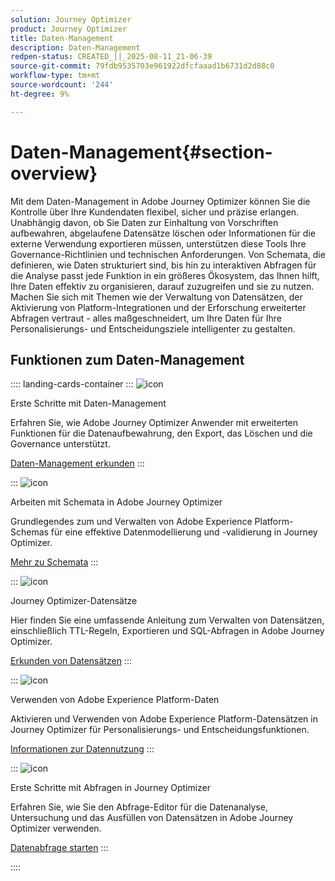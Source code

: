 ```yaml
---
solution: Journey Optimizer
product: Journey Optimizer
title: Daten-Management
description: Daten-Management
redpen-status: CREATED_||_2025-08-11_21-06-39
source-git-commit: 79fdb9535703e961922dfcfaaad1b6731d2d88c0
workflow-type: tm+mt
source-wordcount: '244'
ht-degree: 9%

---
```



# Daten-Management{#section-overview}

Mit dem Daten-Management in Adobe Journey Optimizer können Sie die Kontrolle über Ihre Kundendaten flexibel, sicher und präzise erlangen. Unabhängig davon, ob Sie Daten zur Einhaltung von Vorschriften aufbewahren, abgelaufene Datensätze löschen oder Informationen für die externe Verwendung exportieren müssen, unterstützen diese Tools Ihre Governance-Richtlinien und technischen Anforderungen. Von Schemata, die definieren, wie Daten strukturiert sind, bis hin zu interaktiven Abfragen für die Analyse passt jede Funktion in ein größeres Ökosystem, das Ihnen hilft, Ihre Daten effektiv zu organisieren, darauf zuzugreifen und sie zu nutzen. Machen Sie sich mit Themen wie der Verwaltung von Datensätzen, der Aktivierung von Platform-Integrationen und der Erforschung erweiterter Abfragen vertraut - alles maßgeschneidert, um Ihre Daten für Ihre Personalisierungs- und Entscheidungsziele intelligenter zu gestalten.

## Funktionen zum Daten-Management

:::: landing-cards-container
:::
![icon](https://cdn.experienceleague.adobe.com/icons/book.svg?lang=de)

Erste Schritte mit Daten-Management

Erfahren Sie, wie Adobe Journey Optimizer Anwender mit erweiterten Funktionen für die Datenaufbewahrung, den Export, das Löschen und die Governance unterstützt.

[Daten-Management erkunden](../using/data/gs-data.md)
:::

:::
![icon](https://cdn.experienceleague.adobe.com/icons/puzzle-piece.svg?lang=de)

Arbeiten mit Schemata in Adobe Journey Optimizer

Grundlegendes zum und Verwalten von Adobe Experience Platform-Schemas für eine effektive Datenmodellierung und -validierung in Journey Optimizer.

[Mehr zu Schemata](../using/data/get-started-schemas.md)
:::

:::
![icon](https://cdn.experienceleague.adobe.com/icons/database.svg?lang=de)

Journey Optimizer-Datensätze

Hier finden Sie eine umfassende Anleitung zum Verwalten von Datensätzen, einschließlich TTL-Regeln, Exportieren und SQL-Abfragen in Adobe Journey Optimizer.

[Erkunden von Datensätzen](datasets-landing-page.md)
:::

:::
![icon](https://cdn.experienceleague.adobe.com/icons/bullseye.svg?lang=de)

Verwenden von Adobe Experience Platform-Daten

Aktivieren und Verwenden von Adobe Experience Platform-Datensätzen in Journey Optimizer für Personalisierungs- und Entscheidungsfunktionen.

[Informationen zur Datennutzung](../using/data/lookup-aep-data.md)
:::

:::
![icon](https://cdn.experienceleague.adobe.com/icons/chart-line.svg?lang=de)

Erste Schritte mit Abfragen in Journey Optimizer

Erfahren Sie, wie Sie den Abfrage-Editor für die Datenanalyse, Untersuchung und das Ausfüllen von Datensätzen in Adobe Journey Optimizer verwenden.

[Datenabfrage starten](../using/data/get-started-queries.md)
:::

::::
